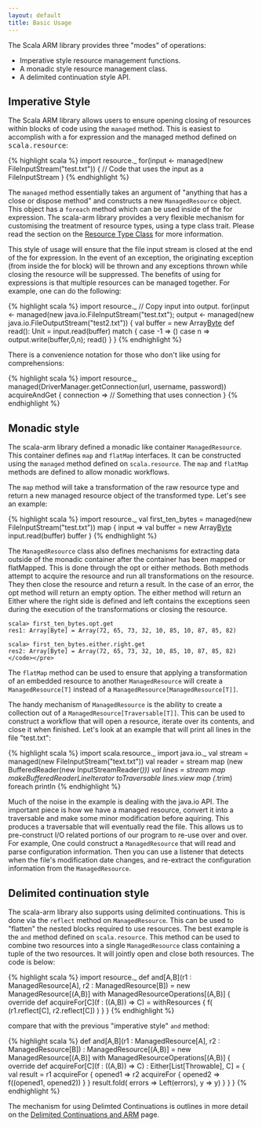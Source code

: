 ```yaml
---
layout: default
title: Basic Usage
---
```


The Scala ARM library provides three "modes" of operations:

* Imperative style resource management functions.
* A monadic style resource management class.
* A delimited continuation style API.

## Imperative Style ##

The Scala ARM library allows users to ensure opening closing of resources within blocks of code using the `managed` method.   This is easiest to accomplish with a for expression and the managed method defined on <tt>scala.resource</tt>:

{% highlight scala %}
import resource._
for(input <- managed(new FileInputStream("test.txt")) {
  // Code that uses the input as a FileInputStream
}
{% endhighlight %}


The `managed` method essentially takes an argument of "anything that has a close or dispose method" and constructs a new `ManagedResource` object.   This object has a `foreach` method which can be used inside of the for expression.  The scala-arm library provides a very flexible mechanism for customising the treatment of resource types, using a type class trait.   Please read the section on the [Resource Type Class](resource.html) for more information.

This style of usage will ensure that the file input stream is closed at the end of the for expression.   In the event of an exception, the originating exception (from inside the for block) will be thrown and any exceptions thrown while closing the resource will be suppressed.   The benefits of using for expressions is that multiple resources can be managed together.  For example, one can do the following:

{% highlight scala %}
import resource._
// Copy input into output.
for(input <- managed(new java.io.FileInputStream("test.txt"); 
     output <- managed(new java.io.FileOutputStream("test2.txt")) {
  val buffer = new Array[Byte](512)
  def read(): Unit = input.read(buffer) match {
    case -1 => ()
    case  n => output.write(buffer,0,n); read()
  }
}
{% endhighlight %}


There is a convenience notation for those who don't like using for comprehensions:

{% highlight scala %}
import resource._
managed(DriverManager.getConnection(url, username, password)) acquireAndGet {
  connection =>
   // Something that uses connection
}
{% endhighlight %}

## Monadic style ##

The scala-arm library defined a monadic like container `ManagedResource`.   This container defines `map` and `flatMap` interfaces.   It can be constructed using the `managed` method defined on `scala.resource`.   The `map` and `flatMap` methods are defined to allow monadic workflows.

The `map` method will take a transformation of the raw resource type and return a new managed resource object of the transformed type.   Let's see an example:

{% highlight scala %}
import resource._
val first_ten_bytes = managed(new FileInputStream("test.txt")) map { 
  input =>
     val buffer = new Array[Byte](10)
     input.read(buffer)
     buffer
}
{% endhighlight %}

The `ManagedResource` class also defines mechanisms for extracting data outside of the monadic container after the container has been mapped or flatMapped.  This is done through the opt or either methods.   Both methods attempt to acquire the resource and run all transformations on the resource.  They then close the resource and return a result.   In the case of an error, the opt method will return an empty option.  The either method will return an Either where the right side is defined and left contains the exceptions seen during the execution of the transformations or closing the resource.

    scala> first_ten_bytes.opt.get
    res1: Array[Byte] = Array(72, 65, 73, 32, 10, 85, 10, 87, 85, 82)
    
    scala> first_ten_bytes.either.right.get
    res2: Array[Byte] = Array(72, 65, 73, 32, 10, 85, 10, 87, 85, 82)</code></pre>

The `flatMap` method can be used to ensure that applying a transformation of an embedded resource to another `ManagedResource` will create a `ManagedResource[T]` instead of a `ManagedResource[ManagedResource[T]]`.

The handy mechanism of `ManagedResource` is the ability to create a collection out of a `ManagedResource[Traversable[T]]`.  This can be used to construct a workflow that will open a resource, iterate over its contents, and close it when finished.  Let's look at an example that will print all lines in the file "test.txt":

{% highlight scala %}
import scala.resource._
import java.io._
val stream = managed(new FileInputStream("text.txt"))
val reader = stream map (new BufferedReader(new InputStreamReader(_)))
val lines = stream map makeBufferedReaderLineIterator toTraversable
lines.view map (_.trim) foreach println
{% endhighlight %}

Much of the noise in the example is dealing with the java.io API.   The important piece is how we have a managed resource, convert it into a traversable and make some minor modification before aquiring.   This produces a traversable that will eventually read the file.   This allows us to pre-construct I/O related portions of our program to re-use over and over.   For example,  One could construct a `ManagedResource` that will read and parse configuration information.   Then you can use a listener that detects when the file's modification date changes, and re-extract the configuration information from the `ManagedResource`.

## Delimited continuation style ##

The scala-arm library also supports using delimited continuations.   This is done via the `reflect` method on `ManagedResource`.  This can be used to "flatten" the nested blocks required to use resources.   The best example is the `and` method defined on `scala.resource`.   This method can be used to combine two resources into a single `ManagedResource` class containing a tuple of the two resources.   It will jointly open and close both resources.   The code is below:

{% highlight scala %}
import resource._
def and[A,B](r1 : ManagedResource[A], r2 : ManagedResource[B]) = 
    new ManagedResource[(A,B)] with ManagedResourceOperations[(A,B)] {
      override def acquireFor[C](f : ((A,B)) => C) = withResources {
        f( (r1.reflect[C], r2.reflect[C]) )
      }
  }
{% endhighlight %}

compare that with the previous "imperative style" `and` method:

{% highlight scala %}
def and[A,B](r1 : ManagedResource[A], r2 : ManagedResource[B]) : ManagedResource[(A,B)] = 
  new ManagedResource[(A,B)] with ManagedResourceOperations[(A,B)] {
    override def acquireFor[C](f : ((A,B)) => C) : Either[List[Throwable], C] = {
      val result = r1 acquireFor { opened1 =>
        r2 acquireFor { opened2 =>
          f((opened1, opened2))
        }
       }
      result.fold( errors => Left(errors), y => y)
      }
    }
}
{% endhighlight %}

The mechanism for using Delimted Continuations is outlines in more detail on the [Delimited Continuations and ARM](continuations.html) page.
